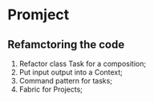 # Promject


## Refamctoring the code

1. Refactor class Task for a composition;
1. Put input output into a Context;
2. Command pattern for tasks;
4. Fabric for Projects;